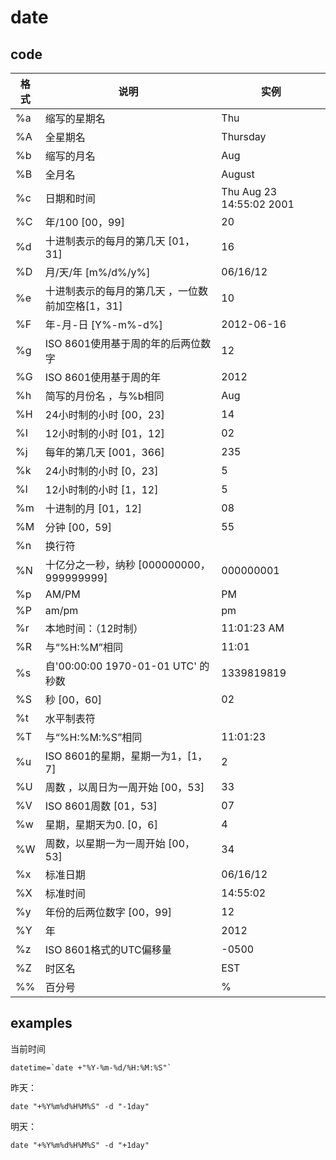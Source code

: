 # date


## code 
| 格式 | 说明                                           | 实例                   |
| ---- | ------------------------------------------------ | ------------------------ |
| %a   | 缩写的星期名                               | Thu                      |
| %A   | 全星期名                                     | Thursday                 |
| %b   | 缩写的月名                                  | Aug                      |
| %B   | 全月名                                        | August                   |
| %c   | 日期和时间                                  | Thu Aug 23 14:55:02 2001 |
| %C   | 年/100 [00，99]                               | 20                       |
| %d   | 十进制表示的每月的第几天 [01，31]  | 16                       |
| %D   | 月/天/年 [m%/d%/y%]                          | 06/16/12                 |
| %e   | 十进制表示的每月的第几天 ，一位数前加空格[1，31] | 10                       |
| %F   | 年-月-日 [Y%-m%-d%]                          | 2012-06-16               |
| %g   | ISO 8601使用基于周的年的后两位数字  | 12                       |
| %G   | ISO 8601使用基于周的年                   | 2012                     |
| %h   | 简写的月份名 ，与%b相同               | Aug                      |
| %H   | 24小时制的小时 [00，23]                  | 14                       |
| %I   | 12小时制的小时 [01，12]                  | 02                       |
| %j   | 每年的第几天 [001，366]                  | 235                      |
| %k   | 24小时制的小时 [0，23]                   | 5                        |
| %l   | 12小时制的小时 [1，12]                   | 5                        |
| %m   | 十进制的月 [01，12]                       | 08                       |
| %M   | 分钟 [00，59]                                | 55                       |
| %n   | 换行符                                        |                         |
| %N   | 十亿分之一秒，纳秒 [000000000，999999999] | 000000001                |
| %p   | AM/PM                                           | PM                       |
| %P   | am/pm                                            | pm                       |
| %r   | 本地时间：（12时制）                    | 11:01:23 AM             |
| %R   | 与“%H:%M”相同                             | 11:01                    |
| %s   | 自'00:00:00 1970-01-01 UTC' 的秒数        | 1339819819               |
| %S   | 秒 [00，60]                                   | 02                       |
| %t   | 水平制表符                                  |                         |
| %T   | 与“%H:%M:%S”相同                          | 11:01:23                 |
| %u   | ISO 8601的星期，星期一为1，[1，7]     | 2                        |
| %U   | 周数 ，以周日为一周开始 [00，53]   | 33                       |
| %V   | ISO 8601周数 [01，53]                       | 07                       |
| %w   | 星期，星期天为0. [0，6]                 | 4                        |
| %W   | 周数，以星期一为一周开始 [00，53]  | 34                       |
| %x   | 标准日期                                     | 06/16/12                 |
| %X   | 标准时间                                     | 14:55:02                 |
| %y   | 年份的后两位数字 [00，99]              | 12                       |
| %Y   | 年                                              | 2012                     |
| %z   | ISO 8601格式的UTC偏移量                   | -0500                    |
| %Z   | 时区名                                        | EST                      |
| %%   | 百分号                                        | %                        |

## examples
当前时间

    datetime=`date +"%Y-%m-%d/%H:%M:%S"` 


昨天：

    date "+%Y%m%d%H%M%S" -d "-1day"

明天：

    date "+%Y%m%d%H%M%S" -d "+1day"
